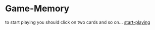 # Game-Memory
to start playing you should click on two cards and so on...
[start-playing](https://kareemtarekk.github.io/Game-Memory/)
